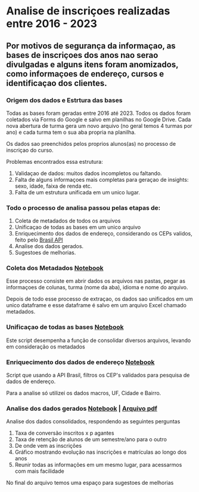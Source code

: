 # Analise de inscriçoes realizadas entre 2016 - 2023
## Por motivos de segurança da informaçao, as bases de inscriçoes dos anos nao serao divulgadas e alguns itens foram anomizados, como informaçoes de endereço, cursos e identificaçao dos clientes.

### Origem dos dados e Estrtura das bases
Todas as bases foram geradas entre 2016 até 2023.
Todos os dados foram coletados via Forms do Google e salvo em planilhas no Google Drive. Cada nova abertura de turma gera um novo arquivo (no geral temos 4 turmas por ano) e cada turma tem o sua aba propria na planilha.

Os dados sao preenchidos pelos proprios alunos(as) no processo de inscriçao do curso.

Problemas encontrados essa estrutura:
1. Validaçao de dados: muitos dados incompletos ou faltando.
2. Falta de alguns informaçoes mais completas para geraçao de insights: sexo, idade, faixa de renda etc.
3. Falta de um estrutura unificada em um unico lugar.

### Todo o processo de analisa passou pelas etapas de:
1. Coleta de metadados de todos os arquivos
2. Unificaçao de todas as bases em um unico arquivo
3. Enriquecimento dos dados de endereço, considerando os CEPs validos, feito pelo [Brasil API](https://brasilapi.com.br)
4. Analise dos dados gerados.
5. Sugestoes de melhorias.

### Coleta dos Metadados [Notebook]()
Esse processo consiste em abrir dados os arquivos nas pastas, pegar as informaçoes de colunas, turma (nome da aba), idioma e nome do arquivo.

Depois de todo esse processo de extraçao, os dados sao unificados em um unico dataframe e esse dataframe é salvo em um arquivo Excel chamado metadados.

### Unificaçao de todas as bases [Notebook]()
Este script desempenha a função de consolidar diversos arquivos, levando em consideração os metadados

### Enriquecimento dos dados de endereço [Notebook]()
Script que usando a API Brasil, filtros os CEP's validados para pesquisa de dados de endereço.

Para a analise só utilizei os dados macros, UF, Cidade e Bairro.

### Analise dos dados gerados [Notebook]() | [Arquivo pdf]()
Analise dos dados consolidados, respondendo as seguintes perguntas

1. Taxa de conversão inscritos x p agantes
2. Taxa de retenção de alunos de um semestre/ano para o outro
3. De onde vem as inscrições
4. Gráfico mostrando evolução nas inscrições e matrículas ao longo dos anos
5. Reunir todas as informações em um mesmo lugar, para acessarmos com mais facilidade 

No final do arquivo temos uma espaço para sugestoes de melhorias